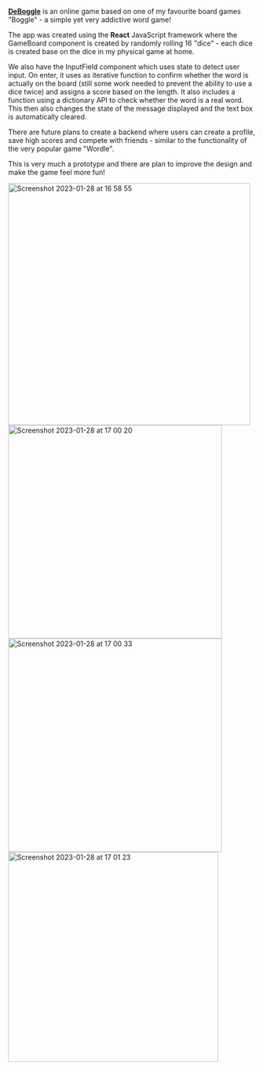 <a href="https://deboggle.herokuapp.com/"><strong>DeBoggle</strong></a> is an online game based on one of my favourite board games "Boggle" - a simple yet very addictive word game!

The app was created using the <strong>React</strong> JavaScript framework where the GameBoard component is created by randomly rolling 16 "dice" - each dice is created base on the dice in my physical game at home.

We also have the InputField component which uses state to detect user input. On enter, it uses as iterative function to confirm whether the word is actually on the board (still some work needed to prevent the ability to use a dice twice) and assigns a score based on the length. It also includes a function using a dictionary API to check whether the word is a real word. This then also changes the state of the message displayed and the text box is automatically cleared.

There are future plans to create a backend where users can create a profile, save high scores and compete with friends - similar to the functionality of the very popular game "Wordle".

This is very much a prototype and there are plan to improve the design and make the game feel more fun!

<img width="493" alt="Screenshot 2023-01-28 at 16 58 55" src="https://user-images.githubusercontent.com/108479068/215276400-777a54c0-f76d-4120-aeea-28922bd0abe3.png">
<img width="435" alt="Screenshot 2023-01-28 at 17 00 20" src="https://user-images.githubusercontent.com/108479068/215276455-6ed64121-0c9b-4176-8487-c25ff92a0674.png">
<img width="435" alt="Screenshot 2023-01-28 at 17 00 33" src="https://user-images.githubusercontent.com/108479068/215276463-dc3904c0-b5f1-42c6-8f3b-4f73297186f0.png">
<img width="428" alt="Screenshot 2023-01-28 at 17 01 23" src="https://user-images.githubusercontent.com/108479068/215276487-e2aa2287-0851-44ee-8184-5f728182296b.png">
